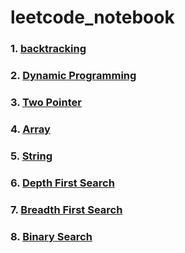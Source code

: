 # leetcode_notebook

### 1. [backtracking](backtracking.md)

### 2. [Dynamic Programming](dynamic_programming.md)

### 3. [Two Pointer](two_pointer.md)

### 4. [Array](array.md)

### 5. [String](string.md)

### 6. [Depth First Search](dfs.md)

### 7. [Breadth First Search](bfs.md)

### 8. [Binary Search](binary_search.md)
